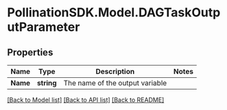
# PollinationSDK.Model.DAGTaskOutputParameter

## Properties

Name | Type | Description | Notes
------------ | ------------- | ------------- | -------------
**Name** | **string** | The name of the output variable | 

[[Back to Model list]](../README.md#documentation-for-models)
[[Back to API list]](../README.md#documentation-for-api-endpoints)
[[Back to README]](../README.md)

